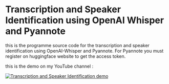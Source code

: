# Transcription and Speaker Identification using OpenAI Whisper and Pyannote

this is the programme source code for the transcription and speaker identification using OpenAI-Whisper and Pyannote.
For Pyannote you must register on huggingface website to get the access token.

this is the demo on my YouTube channel :

[![Transcription and Speaker Identification demo](C:\Users\mohamed\Desktop\openai\sdfsdf.jpeg)](https://www.youtube.com/watch?v=Wn2avfPZiSw)
